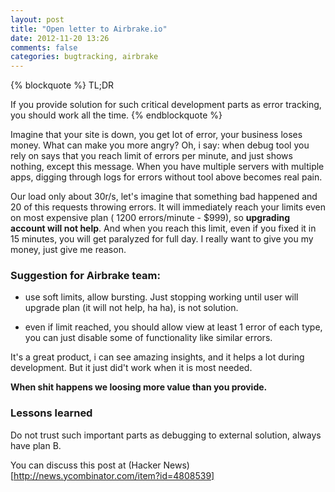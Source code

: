 ```yaml
---
layout: post
title: "Open letter to Airbrake.io"
date: 2012-11-20 13:26
comments: false
categories: bugtracking, airbrake
---
```


{% blockquote %}
TL;DR

If you provide solution for such critical development parts as error tracking, you should work all the time.
{% endblockquote %}


Imagine that your site is down, you get lot of error, your business loses money. What can make you more angry? Oh, i say: when debug tool you rely on says that you reach limit of errors per minute, and just shows nothing, except this message. When you have multiple servers with multiple apps, digging through logs for errors without tool above becomes real pain. 

Our load only about 30r/s, let's imagine that something bad happened and  20 of this requests throwing errors. It will immediately reach your limits even on most expensive plan ( 1200 errors/minute - $999), so **upgrading account will not help**. And when you reach this limit, even if you fixed it in 15 minutes, you will get paralyzed for full day. I really want to give you my money, just give me reason.


### Suggestion for Airbrake team:

* use soft limits, allow bursting. Just stopping working until user will upgrade plan (it will not help, ha ha), is not solution.

* even if limit reached, you should allow view at least 1 error of each type, you can just disable some of functionality like similar errors.


It's a great product, i can see amazing insights, and it helps a lot during development. But it just did't work when it is most needed.

**When shit happens we loosing more value than you provide.**

### Lessons learned

Do not trust such important parts as debugging to external solution, always have plan B.

You can discuss this post at (Hacker News)[http://news.ycombinator.com/item?id=4808539]






